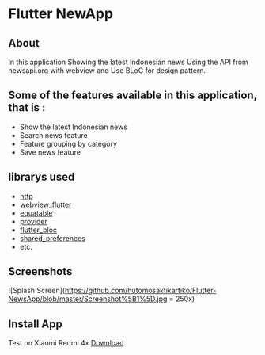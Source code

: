 # Flutter NewApp

## About

In this application Showing the latest Indonesian news Using the API from newsapi.org with webview and Use BLoC for design pattern.

## Some of the features available in this application, that is :
- Show the latest Indonesian news
- Search news feature
- Feature grouping by category
- Save news feature

## librarys used
- [http](https://pub.dev/packages/http)
- [webview_flutter](https://pub.dev/packages/webview_flutter)
- [equatable](https://pub.dev/packages/equatable)
- [provider](https://pub.dev/packages/provider)
- [flutter_bloc](https://pub.dev/packages/flutter_bloc)
- [shared_preferences](https://pub.dev/packages/shared_preferences)
- etc.

## Screenshots
![Splash Screen](https://github.com/hutomosaktikartiko/Flutter-NewsApp/blob/master/Screenshot%5B1%5D.jpg = 250x)
## Install App
Test on Xiaomi Redmi 4x
[Download](https://drive.google.com/file/d/1SYnHTdN12-tWdF37SMvuhNwkPsdkpc2i/view?usp=sharing)
